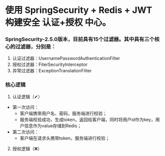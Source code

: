 # 使用 SpringSecurity + Redis + JWT 构建安全 认证+授权 中心。

### SpringSecurity-2.5.0版本，目前具有15个过滤器。其中具有三个核心的过滤器，分别是：
1. 认证过滤器：UsernamePasswordAuthenticationFilter
2. 授权过滤器：FiterSecurityInterceptor
3. 异常过滤器：ExceptionTranslationFilter


### 核心逻辑
1. 认证逻辑（✔）
- 第一次访问：
    - 客户端携带用户名、密码，服务端进行校验；
    - 服务端校验成功，生成token，返回给客户端，同时将用户id作为key，用户信息作为value存储到Redis；
- 第二次访问：
    - 客户端在请求头携带token，服务端进行校验；
   
   
2. 授权逻辑（❌）
